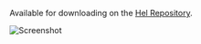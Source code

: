 Available for downloading on the [Hel Repository](https://hel.fomalhaut.me/#packages/stars).

![Screenshot](https://i.imgur.com/ULSUwoh.png)
